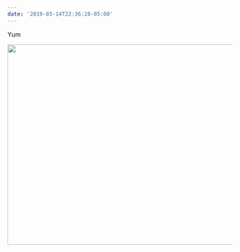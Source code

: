 ```yaml
---
date: '2019-03-14T22:36:28-05:00'
---
```

Yum

<img src="/posts/uploads/2019/ee8b63d5de.jpg" width="600" height="449" alt="" />
